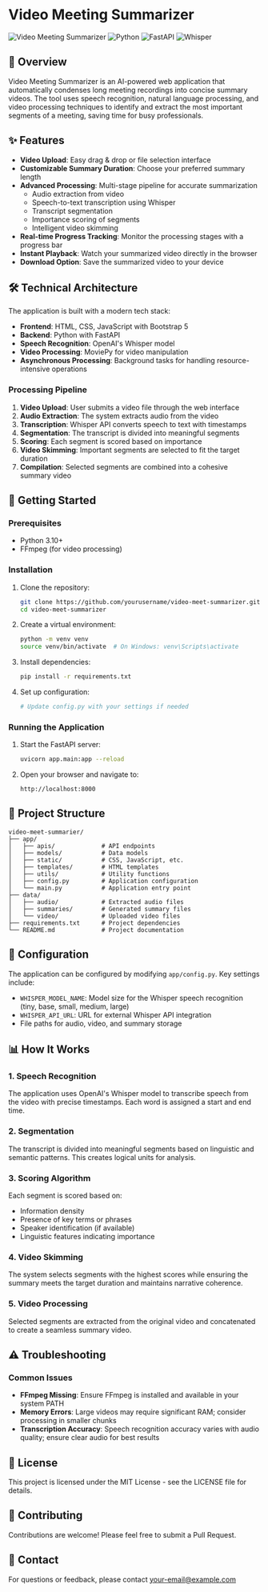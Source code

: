 # Video Meeting Summarizer

![Video Meeting Summarizer](https://img.shields.io/badge/SGroup--AI-Video%20Meeting%20Summarizer-blue)
![Python](https://img.shields.io/badge/Python-3.10%2B-blue)
![FastAPI](https://img.shields.io/badge/FastAPI-0.95.0%2B-blue)
![Whisper](https://img.shields.io/badge/OpenAI-Whisper-blue)

## 📝 Overview

Video Meeting Summarizer is an AI-powered web application that automatically condenses long meeting recordings into concise summary videos. The tool uses speech recognition, natural language processing, and video processing techniques to identify and extract the most important segments of a meeting, saving time for busy professionals.

## ✨ Features

- **Video Upload**: Easy drag & drop or file selection interface
- **Customizable Summary Duration**: Choose your preferred summary length
- **Advanced Processing**: Multi-stage pipeline for accurate summarization
  - Audio extraction from video
  - Speech-to-text transcription using Whisper
  - Transcript segmentation
  - Importance scoring of segments
  - Intelligent video skimming
- **Real-time Progress Tracking**: Monitor the processing stages with a progress bar
- **Instant Playback**: Watch your summarized video directly in the browser
- **Download Option**: Save the summarized video to your device

## 🛠️ Technical Architecture

The application is built with a modern tech stack:

- **Frontend**: HTML, CSS, JavaScript with Bootstrap 5
- **Backend**: Python with FastAPI
- **Speech Recognition**: OpenAI's Whisper model
- **Video Processing**: MoviePy for video manipulation
- **Asynchronous Processing**: Background tasks for handling resource-intensive operations

### Processing Pipeline

1. **Video Upload**: User submits a video file through the web interface
2. **Audio Extraction**: The system extracts audio from the video
3. **Transcription**: Whisper API converts speech to text with timestamps
4. **Segmentation**: The transcript is divided into meaningful segments
5. **Scoring**: Each segment is scored based on importance
6. **Video Skimming**: Important segments are selected to fit the target duration
7. **Compilation**: Selected segments are combined into a cohesive summary video

## 🚀 Getting Started

### Prerequisites

- Python 3.10+
- FFmpeg (for video processing)

### Installation

1. Clone the repository:
   ```bash
   git clone https://github.com/yourusername/video-meet-summarizer.git
   cd video-meet-summarizer
   ```

2. Create a virtual environment:
   ```bash
   python -m venv venv
   source venv/bin/activate  # On Windows: venv\Scripts\activate
   ```

3. Install dependencies:
   ```bash
   pip install -r requirements.txt
   ```

4. Set up configuration:
   ```bash
   # Update config.py with your settings if needed
   ```

### Running the Application

1. Start the FastAPI server:
   ```bash
   uvicorn app.main:app --reload
   ```

2. Open your browser and navigate to:
   ```
   http://localhost:8000
   ```

## 📁 Project Structure

```
video-meet-summarier/
├── app/
│   ├── apis/             # API endpoints
│   ├── models/           # Data models
│   ├── static/           # CSS, JavaScript, etc.
│   ├── templates/        # HTML templates
│   ├── utils/            # Utility functions
│   ├── config.py         # Application configuration
│   └── main.py           # Application entry point
├── data/
│   ├── audio/            # Extracted audio files
│   ├── summaries/        # Generated summary files
│   └── video/            # Uploaded video files
├── requirements.txt      # Project dependencies
└── README.md             # Project documentation
```

## 🔧 Configuration

The application can be configured by modifying `app/config.py`. Key settings include:

- `WHISPER_MODEL_NAME`: Model size for the Whisper speech recognition (tiny, base, small, medium, large)
- `WHISPER_API_URL`: URL for external Whisper API integration
- File paths for audio, video, and summary storage

## 📊 How It Works

### 1. Speech Recognition
The application uses OpenAI's Whisper model to transcribe speech from the video with precise timestamps. Each word is assigned a start and end time.

### 2. Segmentation
The transcript is divided into meaningful segments based on linguistic and semantic patterns. This creates logical units for analysis.

### 3. Scoring Algorithm
Each segment is scored based on:
- Information density
- Presence of key terms or phrases
- Speaker identification (if available)
- Linguistic features indicating importance

### 4. Video Skimming
The system selects segments with the highest scores while ensuring the summary meets the target duration and maintains narrative coherence.

### 5. Video Processing
Selected segments are extracted from the original video and concatenated to create a seamless summary video.

## ⚠️ Troubleshooting

### Common Issues

- **FFmpeg Missing**: Ensure FFmpeg is installed and available in your system PATH
- **Memory Errors**: Large videos may require significant RAM; consider processing in smaller chunks
- **Transcription Accuracy**: Speech recognition accuracy varies with audio quality; ensure clear audio for best results

## 📄 License

This project is licensed under the MIT License - see the LICENSE file for details.

## 🤝 Contributing

Contributions are welcome! Please feel free to submit a Pull Request.

## 📧 Contact

For questions or feedback, please contact [your-email@example.com](mailto:your-email@example.com)
